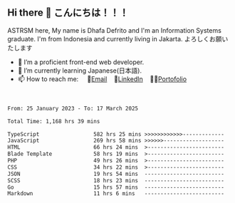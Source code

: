 ## Hi there 👋 こんにちは！！！
ASTRSM here, My name is Dhafa Defrito and I'm an Information Systems graduate. I'm from Indonesia and currently living in Jakarta. よろしくお願いたします

- 🔭 I’m a proficient front-end web developer.
- 🌱 I’m currently learning Japanese(日本語).
- 📫 How to reach me: &nbsp;&nbsp;&nbsp;&nbsp;📧[Email](ddefrito@gmail.com)&nbsp;&nbsp;&nbsp;&nbsp;💼[LinkedIn](https://www.linkedin.com/in/dhafa-defrita-rama-yudistira-9357a9229/)&nbsp;&nbsp;&nbsp;&nbsp;👨‍🎨[Portofolio](https://ddefrito.vercel.app/)
<br>
<!-- <p align="left">
<a href="https://github.com/ASTRSM">
  <img height="180em" src="https://github-readme-stats-eight-theta.vercel.app/api?username=ASTRSM&show_icons=true&theme=dracula&include_all_commits=true&count_private=true"/>
  <img height="180em" src="https://github-readme-stats-eight-theta.vercel.app/api/top-langs/?username=ASTRSM&layout=compact&langs_count=8&theme=dracula"/>
</a>
</p> -->

<!--START_SECTION:waka-->

```txt
From: 25 January 2023 - To: 17 March 2025

Total Time: 1,168 hrs 39 mins

TypeScript                 582 hrs 25 mins >>>>>>>>>>>>-------------   49.84 %
JavaScript                 269 hrs 58 mins >>>>>>-------------------   23.10 %
HTML                       66 hrs 24 mins  >------------------------   05.68 %
Blade Template             58 hrs 19 mins  >------------------------   04.99 %
PHP                        49 hrs 26 mins  >------------------------   04.23 %
CSS                        34 hrs 22 mins  >------------------------   02.94 %
JSON                       19 hrs 54 mins  -------------------------   01.70 %
SCSS                       18 hrs 23 mins  -------------------------   01.57 %
Go                         15 hrs 57 mins  -------------------------   01.36 %
Markdown                   11 hrs 6 mins   -------------------------   00.95 %
```

<!--END_SECTION:waka-->
